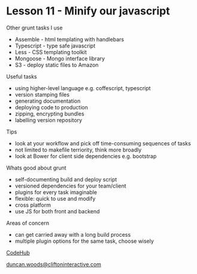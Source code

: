 Lesson 11 - Minify our javascript
=================================

Other grunt tasks I use

- Assemble - html templating with handlebars
- Typescript - type safe javascript
- Less - CSS templating toolkit
- Mongoose - Mongo interface library
- S3 - deploy static files to Amazon

Useful tasks

- using higher-level language e.g. coffescript, typescript
- version stamping files
- generating documentation
- deploying code to production
- zipping, encrypting bundles
- labelling version repository

Tips

- look at your workflow and pick off time-consuming sequences of tasks
- not limited to makefile terriority, think more broadly
- look at Bower for client side dependencies e.g. bootstrap

Whats good about grunt

- self-documenting build and deploy script
- versioned dependencies for your team/client
- plugins for every task imaginable
- flexible: quick to use and modify
- cross platform
- use JS for both front and backend

Areas of concern

- can get carried away with a long build process
- multiple plugin options for the same task, choose wisely


[CodeHub](http://www.codehub.org.uk/)

<duncan.woods@cliftoninteractive.com>